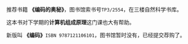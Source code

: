 推荐书籍 **《编码的奥秘》**，图书馆索书号`TP3/2554`，在三楼自然科学书库。

这本书对下学期的**计算机组成原理**这门课也大有帮助。

新版叫 **《编码》**`ISBN 9787121106101`，图书馆暂时没有，已经提交荐购了。

